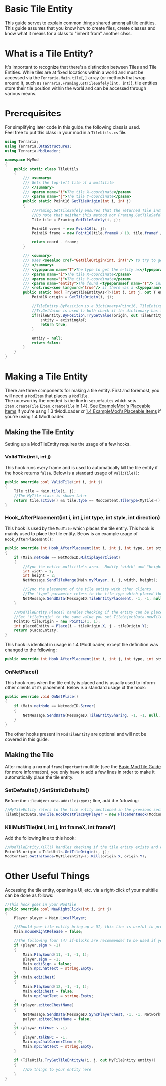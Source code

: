# Basic Tile Entity
This guide serves to explain common things shared among all tile entities.  
This guide assumes that you know how to create files, create classes and know what it means for a class to "inherit from" another class.

# What is a Tile Entity?
It's important to recognize that there's a distinction between Tiles and Tile Entities.  While tiles are at fixed locations within a world and must be accessed via the `Terraria.Main.tile[,]` array (or methods that wrap around it, such as `Terraria.Framing.GetTileSafely(int, int)`), tile entities store their tile position within the world and can be accessed through various means.

# Prerequisites
For simplifying later code in this guide, the following class is used.  
Feel free to put this class in your mod in a `TileUtils.cs` file.
```cs
using Terraria;
using Terraria.DataStructures;
using Terraria.ModLoader;

namespace MyMod
{
	public static class TileUtils
	{
		/// <summary>
		/// Gets the top-left tile of a multitile
		/// </summary>
		/// <param name="i">The tile X-coordinate</param>
		/// <param name="j">The tile Y-coordinate</param>
		public static Point16 GetTileOrigin(int i, int j)
		{
			//Framing.GetTileSafely ensures that the returned Tile instance is not null
			//Do note that neither this method nor Framing.GetTileSafely check if the wanted coordiates are in the world!
			Tile tile = Framing.GetTileSafely(i, j);

			Point16 coord = new Point16(i, j);
			Point16 frame = new Point16(tile.frameX / 18, tile.frameY / 18);

			return coord - frame;
		}

		/// <summary>
		/// Uses <seealso cref="GetTileOrigin(int, int)"/> to try to get the entity bound to the multitile at (<paramref name="i"/>, <paramref name="j"/>).
		/// </summary>
		/// <typeparam name="T">The type to get the entity as</typeparam>
		/// <param name="i">The tile X-coordinate</param>
		/// <param name="j">The tile Y-coordinate</param>
		/// <param name="entity">The found <typeparamref name="T"/> instance, if there was one.</param>
		/// <returns><see langword="true"/> if there was a <typeparamref name="T"/> instance, or <see langword="false"/> if there was no entity present OR the entity was not a <typeparamref name="T"/> instance.</returns>
		public static bool TryGetTileEntityAs<T>(int i, int j, out T entity) where T : TileEntity{
			Point16 origin = GetTileOrigin(i, j);

			//TileEntity.ByPosition is a Dictionary<Point16, TileEntity> which contains all placed TileEntity instances in the world
			//TryGetValue is used to both check if the dictionary has the key, origin, and get the value from that key if it's there
			if(TileEntity.ByPosition.TryGetValue(origin, out TileEntity existing) && existing is T existingAsT){
				entity = existingAsT;
				return true;
			}

			entity = null;
			return false;
		}
	}
}
```

# Making a Tile Entity
There are three components for making a tile entity.  First and foremost, you will need a `ModItem` that places a `ModTile`.  
The noteworthy line needed is the line in `SetDefaults` which sets `item.createTile` (`Item.createTile` in 1.4).  See [ExampleMod's Placeable Items](https://github.com/tModLoader/tModLoader/tree/1.3/ExampleMod/Items/Placeable) if you're using 1.3 tModLoader or [1.4 ExampleMod's Placeable Items](https://github.com/tModLoader/tModLoader/tree/1.4/ExampleMod/Content/Items/Placeable) if you're using 1.4 tModLoader.

## Making the Tile Entity
Setting up a ModTileEntity requires the usage of a few hooks.

### ValidTile(int i, int j)
This hook runs every frame and is used to automatically kill the tile entity if the hook returns `false`.  Below is a standard usage of `ValidTile()`:
```cs
public override bool ValidTile(int i, int j)
{
    Tile tile = Main.tile[i, j];
    //The MyTile class is shown later
    return tile.active() && tile.type == ModContent.TileType<MyTile>();
}
```

### Hook_AfterPlacement(int i, int j, int type, int style, int direction)
This hook is used by the `ModTile` which places the tile entity.  This hook is mainly used to place the tile entity.  Below is an example usage of `Hook_AfterPlacement()`:
```cs
public override int Hook_AfterPlacement(int i, int j, int type, int style, int direction)
{
    if (Main.netMode == NetModeID.MultiplayerClient)
    {
        //Sync the entire multitile's area.  Modify "width" and "height" to the size of your multitile in tiles
        int width = 2;
        int height = 2;
        NetMessage.SendTileRange(Main.myPlayer, i, j, width, height);

        //Sync the placement of the tile entity with other clients
        //The "type" parameter refers to the tile type which placed the tile entity, so "Type" (the type of the tile entity) needs to be used here instead
        NetMessage.SendData(MessageID.TileEntityPlacement, -1, -1, null, i, j, Type);
    }

    //ModTileEntity.Place() handles checking if the entity can be placed, then places it for you
    //Set "tileOrigin" to the same value you set TileObjectData.newTile.Origin to in the ModTile
    Point16 tileOrigin = new Point16(1, 1);
    int placedEntity = Place(i - tileOrigin.X, j - tileOrigin.Y);
    return placedEntity;
}
```

This hook is identical in usage in 1.4 tModLoader, except the definition was changed to the following:
```cs
public override int Hook_AfterPlacement(int i, int j, int type, int style, int direction, int alternate)
```

### OnNetPlace()
This hook runs when the tile entity is placed and is usually used to inform other clients of its placement.  Below is a standard usage of the hook:
```cs
public override void OnNetPlace()
{
    if (Main.netMode == NetmodeID.Server)
    {
        NetMessage.SendData(MessageID.TileEntitySharing, -1, -1, null, ID, Position.X, Position.Y);
    }
}
```

The other hooks present in `ModTileEntity` are optional and will not be covered in this guide.

## Making the Tile
After making a normal `frameImportant` multitile (see the [Basic ModTile Guide](https://github.com/tModLoader/tModLoader/wiki/Basic-Tile) for more information), you only have to add a few lines in order to make it automatically place the tile entity.

### SetDefaults() / SetStaticDefaults()
Before the `TileObjectData.addTile(Type);` line, add the following:
```cs
//MyTileEntity refers to the tile entity mentioned in the previous section
TileObjectData.newTile.HookPostPlaceMyPlayer = new PlacementHook(ModContent.GetInstance<MyTileEntity>().Hook_AfterPlacement, -1, 0, false);
```

### KillMultiTile(int i, int j, int frameX, int frameY)
Add the following line to this hook:
```cs
//ModTileEntity.Kill() handles checking if the tile entity exists and destroying it if it does exist in the world for you
Point16 origin = TileUtils.GetTileOrigin(i, j);
ModContent.GetInstance<MyTileEntity>().Kill(origin.X, origin.Y);
```

# Other Useful Things
Accessing the tile entity, opening a UI, etc. via a right-click of your multitile can be done as follows:
```cs
//This hook goes in your ModTile
public override bool NewRightClick(int i, int j)
{
    Player player = Main.LocalPlayer;

    //Should your tile entity bring up a UI, this line is useful to prevent item slots from misbehaving
    Main.mouseRightRelease = false;

    //The following four (4) if-blocks are recommended to be used if your multitile opens a UI when right clicked:
    if (player.sign > -1)
    {
        Main.PlaySound(11, -1, -1, 1);
        player.sign = -1;
        Main.editSign = false;
        Main.npcChatText = string.Empty;
    }
    if (Main.editChest)
    {
        Main.PlaySound(12, -1, -1, 1);
        Main.editChest = false;
        Main.npcChatText = string.Empty;
    }
    if (player.editedChestName)
    {
        NetMessage.SendData(MessageID.SyncPlayerChest, -1, -1, NetworkText.FromLiteral(Main.chest[player.chest].name), player.chest, 1f, 0f, 0f, 0, 0, 0);
        palyer.editedChestName = false;
    }
    if (player.talkNPC > -1)
    {
        player.talkNPC = -1;
        Main.npcChatCornerItem = 0;
        Main.npcChatText = string.Empty;
    }

    if (TileUtils.TryGetTileEntityAs(i, j, out MyTileEntity entity))
    {
        //Do things to your entity here
    }
}
```